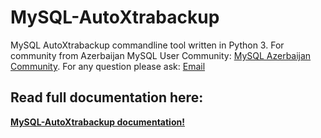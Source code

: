 MySQL-AutoXtrabackup
====================

MySQL AutoXtrabackup commandline tool written in Python 3.
For community from Azerbaijan MySQL User Community: [MySQL Azerbaijan Community](http://mysql.az/).
For any question please ask: [Email](mailto:rzayev.shahriyar@yandex.com)

Read full documentation here:
-----------------------------

[**MySQL-AutoXtrabackup documentation!**](http://mysql-autoxtrabackup.readthedocs.io/en/latest/index.html)



		